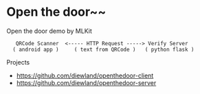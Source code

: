 # Open the door~~
Open the door demo by MLKit

```
   QRCode Scanner  <----- HTTP Request -----> Verify Server
  ( android app )     ( text from QRCode )   ( python flask )
```
Projects
 * https://github.com/diewland/openthedoor-client
 * https://github.com/diewland/openthedoor-server
